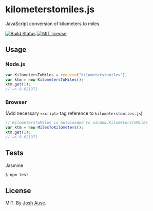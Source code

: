 # kilometerstomiles.js

JavaScript conversion of kilometers to miles.

[![Build Status](https://travis-ci.org/joshause/kilometerstomiles.svg?branch=master)](https://travis-ci.org/joshause/kilometerstomiles)
[![MIT license](http://img.shields.io/badge/license-MIT-brightgreen.svg)](http://opensource.org/licenses/MIT)

## Usage

### Node.js

```js
var KilometersToMiles = require("kilometerstomiles");
var ktm = new KilometersToMiles();
ktm.get(1);
// => 0.621371
```

### Browser

(Add necessary `<script>` tag reference to `kilometerstomiles.js`)

```js
// KilometersToMiles is autoloaded to window.KilometersToMiles
var ktm = new MilesToKilometers();
ktm.get(1);
// => 0.621371
```

## Tests

Jasmine

```bash
$ npm test
```

## License

MIT. By [Josh Ause](http://www.github.com/joshause).
